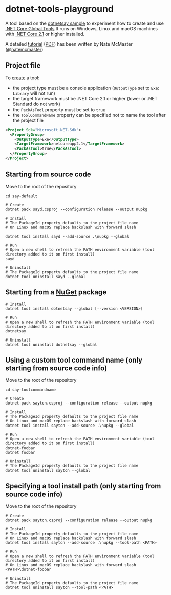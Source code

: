 # dotnet-tools-playground
A tool based on the [dotnetsay sample](https://github.com/dotnet/core/tree/master/samples/dotnetsay) to experiment how to create and use [.NET Core Global Tools](https://docs.microsoft.com/en-us/dotnet/core/tools/global-tools)
It runs on Windows, Linux and  macOS machines with [.NET Core 2.1](https://dotnet.microsoft.com/download/dotnet-core/2.1) or higher installed.

A detailed [tutorial](https://natemcmaster.com/blog/2018/05/12/dotnet-global-tools/) ([PDF](tutorial-natemcmaster.pdf)) has been written by Nate McMaster ([@natemcmaster](https://github.com/natemcmaster))


## Project file

To [create](https://docs.microsoft.com/en-us/dotnet/core/tools/global-tools-how-to-create) a tool:
 - the project type must be a console application (`OutputType` set to `Exe`: `Library` will not run)
 - the target framework must be .NET Core 2.1 or higher (lower or .NET Standard do not work)
 - the `PackAsTool` property must be set to `true`
 - the `ToolCommandName` property can be specified not to name the tool after the project file

```xml
<Project Sdk="Microsoft.NET.Sdk">
  <PropertyGroup>
    <OutputType>Exe</OutputType>
    <TargetFramework>netcoreapp2.1</TargetFramework>
    <PackAsTool>true</PackAsTool>
  </PropertyGroup>
</Project>
```


## Starting from source code

Move to the root of the repository

```shell
cd say-default

# Create
dotnet pack sayd.csproj --configuration release --output nupkg

# Install
# The PackageId property defaults to the project file name
# On Linux and macOS replace backslash with forward slash

dotnet tool install sayd --add-source .\nupkg --global

# Run
# Open a new shell to refresh the PATH environment variable (tool directory added to it on first install)
sayd

# Uninstall
# The PackageId property defaults to the project file name
dotnet tool uninstall sayd --global
```


## Starting from a [NuGet](https://www.nuget.org/packages/dotnetsay/) package

```shell
# Install
dotnet tool install dotnetsay --global [--version <VERSION>]

# Run
# Open a new shell to refresh the PATH environment variable (tool directory added to it on first install)
dotnetsay

# Uninstall
dotnet tool uninstall dotnetsay --global
```


## Using a custom tool command name (only starting from source code info)

Move to the root of the repository

```shell
cd say-toolcommandname

# Create
dotnet pack saytcn.csproj --configuration release --output nupkg

# Install
# The PackageId property defaults to the project file name
# On Linux and macOS replace backslash with forward slash
dotnet tool install saytcn --add-source .\nupkg --global

# Run
# Open a new shell to refresh the PATH environment variable (tool directory added to it on first install)
dotnet-foobar
dotnet foobar

# Uninstall
# The PackageId property defaults to the project file name
dotnet tool uninstall saytcn --global
```


## Specifying a tool install path (only starting from source code info)

Move to the root of the repository

```shell
# Create
dotnet pack saytcn.csproj --configuration release --output nupkg

# Install
# The PackageId property defaults to the project file name
# On Linux and macOS replace backslash with forward slash
dotnet tool install saytcn --add-source .\nupkg --tool-path <PATH>

# Run
# Open a new shell to refresh the PATH environment variable (tool directory added to it on first install)
# On Linux and macOS replace backslash with forward slash
<PATH>\dotnet-foobar

# Uninstall
# The PackageId property defaults to the project file name
dotnet tool uninstall saytcn --tool-path <PATH>